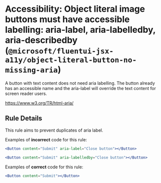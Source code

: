 # Accessibility: Object literal image buttons must have accessible labelling: aria-label, aria-labelledby, aria-describedby (`@microsoft/fluentui-jsx-a11y/object-literal-button-no-missing-aria`)

<!-- end auto-generated rule header -->

A button with text content does not need aria labelling. The button already has an accessible name and the aria-label will override the text content for screen reader users.

<https://www.w3.org/TR/html-aria/>

## Rule Details

This rule aims to prevent duplicates of aria label.

Examples of **incorrect** code for this rule:

```jsx
<Button content="Submit" aria-label="Close button"></Button>
```

```jsx
<Button content="Submit" aria-labelledby="Close button"></Button>
```

Examples of **correct** code for this rule:

```jsx
<Button content="Submit"></Button>
```
